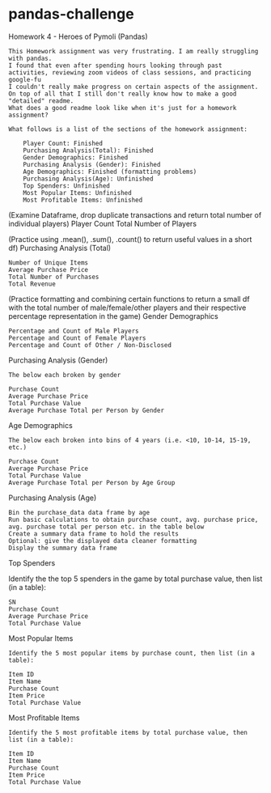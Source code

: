 # pandas-challenge
 Homework 4 - Heroes of Pymoli (Pandas)

	This Homework assignment was very frustrating. I am really struggling with pandas.
	I found that even after spending hours looking through past activities, reviewing zoom videos of class sessions, and practicing google-fu
	I couldn't really make progress on certain aspects of the assignment.
	On top of all that I still don't really know how to make a good "detailed" readme.
	What does a good readme look like when it's just for a homework assignment?
	
	What follows is a list of the sections of the homework assignment:

		Player Count: Finished
		Purchasing Analysis(Total): Finished
		Gender Demographics: Finished
		Purchasing Analysis (Gender): Finished
		Age Demographics: Finished (formatting problems)
		Purchasing Analysis(Age): Unfinished
		Top Spenders: Unfinished
		Most Popular Items: Unfinished
		Most Profitable Items: Unfinished

(Examine Dataframe, drop duplicate transactions and return total number of individual players)
Player Count
	Total Number of Players

(Practice using .mean(), .sum(), .count() to return useful values in a short df)
Purchasing Analysis (Total)

	Number of Unique Items
	Average Purchase Price
	Total Number of Purchases
	Total Revenue

(Practice formatting and combining certain functions to return a small df with the total number of male/female/other
 players and their respective percentage representation in the game)
Gender Demographics

	Percentage and Count of Male Players
	Percentage and Count of Female Players
	Percentage and Count of Other / Non-Disclosed

Purchasing Analysis (Gender)

	The below each broken by gender

	Purchase Count
	Average Purchase Price
	Total Purchase Value
	Average Purchase Total per Person by Gender

Age Demographics

	The below each broken into bins of 4 years (i.e. <10, 10-14, 15-19, etc.)

	Purchase Count
	Average Purchase Price
	Total Purchase Value
	Average Purchase Total per Person by Age Group

 Purchasing Analysis (Age)
 
	Bin the purchase_data data frame by age
	Run basic calculations to obtain purchase count, avg. purchase price, avg. purchase total per person etc. in the table below
	Create a summary data frame to hold the results
	Optional: give the displayed data cleaner formatting
	Display the summary data frame

Top Spenders

Identify the the top 5 spenders in the game by total purchase value, then list (in a table):

	SN
	Purchase Count
	Average Purchase Price
	Total Purchase Value

Most Popular Items

	Identify the 5 most popular items by purchase count, then list (in a table):

	Item ID
	Item Name
	Purchase Count
	Item Price
	Total Purchase Value

Most Profitable Items

	Identify the 5 most profitable items by total purchase value, then list (in a table):

	Item ID
	Item Name
	Purchase Count
	Item Price
	Total Purchase Value
